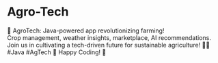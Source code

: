 # Agro-Tech
🌾 AgroTech: Java-powered app revolutionizing farming! 
<br>
Crop management, weather insights, marketplace, AI recommendations. Join us in cultivating a tech-driven future for sustainable agriculture! 🚜🌱 #Java #AgTech 🚜 Happy Coding! 🌱
